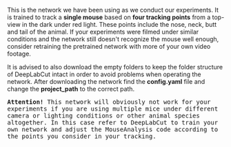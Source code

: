This is the network we have been using as we conduct our experiments. It is trained to track a <strong>single mouse</strong> based on <strong>four tracking points</strong> from a top-view in the dark under red light. These points include the nose, neck, butt and tail of the animal. If your experiments were filmed under similar conditions and the network still doesn't recognize the mouse well enough, consider retraining the pretrained network with more of your own video footage.

It is advised to also download the empty folders to keep the folder structure of DeepLabCut intact in order to avoid problems when operating the network.
After downloading the network find the <strong>config.yaml</strong> file and change the <strong>project_path</strong> to the correct path. 

</p>
<kbd>
<strong>Attention!</strong>
This network will obviously not work for your experiments if you are using multiple mice under different camera or lighting conditions or other animal species altogether. In this case refer to DeepLabCut to train your own network and adjust the MouseAnalysis code according to the points you consider in your tracking.
</kbd>
</p>

